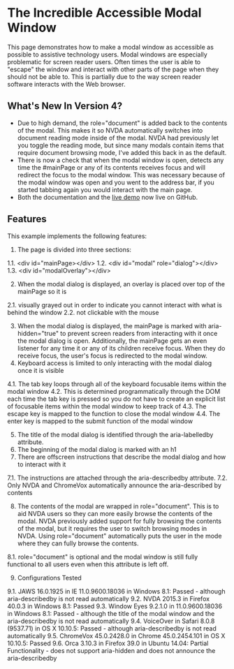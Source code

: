 # The Incredible Accessible Modal Window

This page demonstrates how to make a modal window as accessible as possible to assistive technology users. Modal windows are especially problematic for screen reader users. Often times the user is able to "escape" the window and interact with other parts of the page when they should not be able to. This is partially due to the way screen reader software interacts with the Web browser.

## What's New In Version 4?

* Due to high demand, the role="document" is added back to the contents of the modal. This makes it so NVDA automatically switches into document reading mode inside of the modal. NVDA had previously let you toggle the reading mode, but since many modals contain items that require document browsing mode, I've added this back in as the default.
* There is now a check that when the modal window is open, detects any time the #mainPage or any of its contents receives focus and will redirect the focus to the modal window. This was necessary because of the modal window was open and you went to the address bar, if you started tabbing again you would interact with the main page.
* Both the documentation and the [live demo](http://gdkraus.github.io/accessible-modal-dialog/) now live on GitHub.

## Features

This example implements the following features:

1. The page is divided into three sections:

  1.1. &lt;div id="mainPage&gt;&lt;/div&gt;
  1.2. &lt;div id="modal" role="dialog"&gt;&lt;/div&gt;
  1.3. &lt;div id="modalOverlay"&gt;&lt;/div&gt;

2. When the modal dialog is displayed, an overlay is placed over top of the mainPage so it is

  2.1. visually grayed out in order to indicate you cannot interact with what is behind the window
  2.2. not clickable with the mouse

3. When the modal dialog is displayed, the mainPage is marked with aria-hidden="true" to prevent screen readers from interacting with it once the modal dialog is open. Additionally, the mainPage gets an even listener for any time it or any of its children receive focus. When they do receive focus, the user's focus is redirected to the modal window.
4. Keyboard access is limited to only interacting with the modal dialog once it is visible

  4.1. The tab key loops through all of the keyboard focusable items within the modal window
  4.2. This is determined programmatically through the DOM each time the tab key is pressed so you do not have to create an explicit list of focusable items within the modal window to keep track of
  4.3. The escape key is mapped to the function to close the modal window
  4.4. The enter key is mapped to the submit function of the modal window

5. The title of the modal dialog is identified through the aria-labelledby attribute.
6. The beginning of the modal dialog is marked with an h1
7. There are offscreen instructions that describe the modal dialog and how to interact with it

  7.1. The instructions are attached through the aria-describedby attribute.
  7.2. Only NVDA and ChromeVox automatically announce the aria-described by contents

8. The contents of the modal are wrapped in role="document". This is to aid NVDA users so they can more easily browse the contents of the modal. NVDA previously added support for fully browsing the contents of the modal, but it requires the user to switch browsing modes in NVDA. Using role="document" automatically puts the user in the mode where they can fully browse the contents.

  8.1. role="document" is optional and the modal window is still fully functional to all users even when this attribute is left off.

9. Configurations Tested

  9.1. JAWS 16.0.1925 in IE 11.0.9600.18036 in Windows 8.1: Passed - although aria-describedby is not read automatically
  9.2. NVDA 2015.3 in Firefox 40.0.3 in Windows 8.1: Passed
  9.3. Window Eyes 9.2.1.0 in 11.0.9600.18036 in Windows 8.1: Passed - although the title of the modal window and the aria-describedby is not read automatically
  9.4. VoiceOver in Safari 8.0.8 (9537.71) in OS X 10.10.5: Passed - although aria-describedby is not read automatically
  9.5. ChromeVox 45.0.2428.0 in Chrome 45.0.2454.101 in OS X 10.10.5: Passed
  9.6. Orca 3.10.3 in Firefox 39.0 in Ubuntu 14.04: Partial Functionality - does not support aria-hidden and does not announce the aria-describedby
